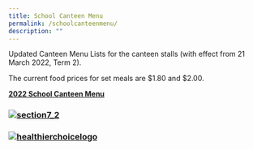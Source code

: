 ```yaml
---
title: School Canteen Menu
permalink: /schoolcanteenmenu/
description: ""
---
```

Updated Canteen Menu Lists for the canteen stalls (with effect from 21 March 2022, Term 2).

The current food prices for set meals are $1.80 and $2.00.

[**2022 School Canteen Menu**](https://westspringpri.moe.edu.sg/wp-content/uploads/2022/09/2022-School-Canteen-Menu-27-Sep-2.pdf)

### [![section7_2](https://westspringpri.moe.edu.sg/wp-content/uploads/2016/12/section7_2-300x107.png)](https://westspringpri.moe.edu.sg/wp-content/uploads/2016/12/section7_2.png)

### [![healthierchoicelogo](https://westspringpri.moe.edu.sg/wp-content/uploads/2016/12/healthierchoicelogo-291x300.jpg)](https://westspringpri.moe.edu.sg/wp-content/uploads/2016/12/healthierchoicelogo.jpg)